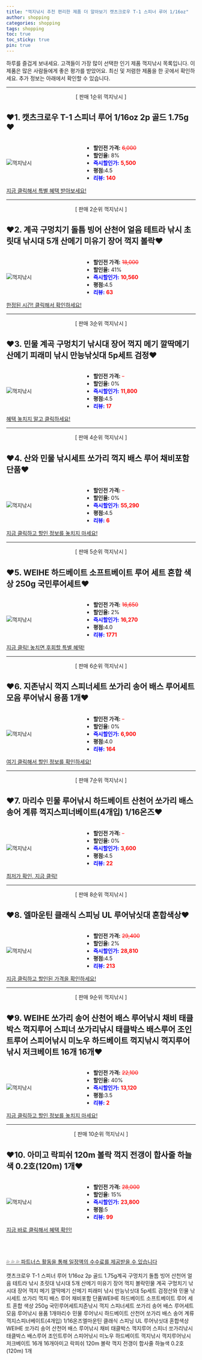 ```yaml
---
title: "꺽지낚시 추천 편리한 제품 더 알아보기 캣츠크로우 T-1 스피너 루어 1/16oz"
author: shopping
categories: shopping
tags: shopping
toc: true
toc_sticky: true
pin: true
---
```

하루를 즐겁게 보내세요. 고객들이 가장 많이 선택한 인기 제품 꺽지낚시 목록입니다. 이 제품은 많은 사람들에게 좋은 평가를 받았어요. 최신 및 저렴한 제품을 한 곳에서 확인하세요. 추가 정보는 아래에서 확인할 수 있습니다.

---
<p class="toplist" style="margin: 0 auto; display: block; width: fit-content;">[ 판매 1순위 꺽지낚시 ]</p>

<h2><strong>❤️1. 캣츠크로우 T-1 스피너 루어 1/16oz 2p 골드 1.75g❤️</strong></h2>

<div style="display: flex; align-items: center;">
    <div style="flex: 0.4;">
        <img src="https://thumbnail7.coupangcdn.com/thumbnails/remote/230x230ex/image/retail/images/2018/07/10/18/7/7c210493-76b4-4225-98cb-e578c6502b89.jpg" alt="꺽지낚시" style="max-width: 100%;">
    </div>
    <div style="flex: 0.6; margin-left: 10px;">
        <ul>
            <li><strong>할인전 가격:</strong> <del style="color: red;">6,000</del></li>
            <li><strong>할인율:</strong> 8%</li>
            <li><span style='color:blue'><strong>즉시할인가:</strong></span> <span style='color:red'><strong>5,500</strong></span></li>
            <li><strong>평점:</strong>4.5</li>
            <li><span style='color:blue'><strong>리뷰:</strong></span> <span style='color:red'><strong>140</strong></span></li>
        </ul>
    </div>
</div>
<div class="center">
    <a href="https://selin100587001.github.io?lptag=AF9450613&subid=githubio&pageKey=108634073&traceid=V0-153&itemId=328802150&vendorItemId=3806354408" class="myButton">
        지금 클릭해서 특별 혜택 받아보세요!
    </a>
</div>


---
<p class="toplist" style="margin: 0 auto; display: block; width: fit-content;">[ 판매 2순위 꺽지낚시 ]</p>

<h2><strong>❤️2. 계곡 구멍치기 돌틈 빙어 산천어 얼음 테트라 낚시 초릿대 낚시대 5개 산메기 미유기 장어 꺽지 볼락❤️</strong></h2>

<div style="display: flex; align-items: center;">
    <div style="flex: 0.4;">
        <img src="https://thumbnail7.coupangcdn.com/thumbnails/remote/230x230ex/image/vendor_inventory/37d6/fd1df2d5fe981920742a1907c83ec0aaa68a07925433c0518d29fd685936.jpg" alt="꺽지낚시" style="max-width: 100%;">
    </div>
    <div style="flex: 0.6; margin-left: 10px;">
        <ul>
            <li><strong>할인전 가격:</strong> <del style="color: red;">18,000</del></li>
            <li><strong>할인율:</strong> 41%</li>
            <li><span style='color:blue'><strong>즉시할인가:</strong></span> <span style='color:red'><strong>10,560</strong></span></li>
            <li><strong>평점:</strong>4.5</li>
            <li><span style='color:blue'><strong>리뷰:</strong></span> <span style='color:red'><strong>63</strong></span></li>
        </ul>
    </div>
</div>
<div class="center">
    <a href="https://selin100587001.github.io?lptag=AF9450613&subid=githubio&pageKey=7456226551&traceid=V0-153&itemId=19423538729&vendorItemId=86474067998" class="myButton">
        한정된 시간! 클릭해서 확인하세요!
    </a>
</div>


---
<p class="toplist" style="margin: 0 auto; display: block; width: fit-content;">[ 판매 3순위 꺽지낚시 ]</p>

<h2><strong>❤️3. 민물 계곡 구멍치기 낚시대 장어 꺽지 메기 깔딱메기 산메기 피래미 낚시 만능낚싯대 5p세트 검정❤️</strong></h2>

<div style="display: flex; align-items: center;">
    <div style="flex: 0.4;">
        <img src="https://thumbnail7.coupangcdn.com/thumbnails/remote/230x230ex/image/vendor_inventory/4e0b/b4b2602e2a3c201e1e63186003672d33676520e29170a1529a0e820a0546.jpg" alt="꺽지낚시" style="max-width: 100%;">
    </div>
    <div style="flex: 0.6; margin-left: 10px;">
        <ul>
            <li><strong>할인전 가격:</strong> <del style="color: red;">-</del></li>
            <li><strong>할인율:</strong> 0%</li>
            <li><span style='color:blue'><strong>즉시할인가:</strong></span> <span style='color:red'><strong>11,800</strong></span></li>
            <li><strong>평점:</strong>4.5</li>
            <li><span style='color:blue'><strong>리뷰:</strong></span> <span style='color:red'><strong>17</strong></span></li>
        </ul>
    </div>
</div>
<div class="center">
    <a href="https://selin100587001.github.io?lptag=AF9450613&subid=githubio&pageKey=7471679630&traceid=V0-153&itemId=19497426663&vendorItemId=86606946713" class="myButton">
        혜택 놓치지 말고 클릭하세요!
    </a>
</div>


---
<p class="toplist" style="margin: 0 auto; display: block; width: fit-content;">[ 판매 4순위 꺽지낚시 ]</p>

<h2><strong>❤️4. 산와 민물 낚시세트 쏘가리 꺽지 배스 루어 채비포함 단품❤️</strong></h2>

<div style="display: flex; align-items: center;">
    <div style="flex: 0.4;">
        <img src="https://thumbnail6.coupangcdn.com/thumbnails/remote/230x230ex/image/vendor_inventory/392f/750040d05ad3d9009d79cf1f391f897a5275cd5d0919d57e9a1a65ed9b93.jpg" alt="꺽지낚시" style="max-width: 100%;">
    </div>
    <div style="flex: 0.6; margin-left: 10px;">
        <ul>
            <li><strong>할인전 가격:</strong> <del style="color: red;">-</del></li>
            <li><strong>할인율:</strong> 0%</li>
            <li><span style='color:blue'><strong>즉시할인가:</strong></span> <span style='color:red'><strong>55,290</strong></span></li>
            <li><strong>평점:</strong>4.5</li>
            <li><span style='color:blue'><strong>리뷰:</strong></span> <span style='color:red'><strong>6</strong></span></li>
        </ul>
    </div>
</div>
<div class="center">
    <a href="https://selin100587001.github.io?lptag=AF9450613&subid=githubio&pageKey=1891110275&traceid=V0-153&itemId=3213179549&vendorItemId=71200495189" class="myButton">
        지금 클릭하고 할인 정보를 놓치지 마세요!
    </a>
</div>


---
<p class="toplist" style="margin: 0 auto; display: block; width: fit-content;">[ 판매 5순위 꺽지낚시 ]</p>

<h2><strong>❤️5. WEIHE 하드베이트 소프트베이트 루어 세트 혼합 색상 250g 국민루어세트❤️</strong></h2>

<div style="display: flex; align-items: center;">
    <div style="flex: 0.4;">
        <img src="https://thumbnail8.coupangcdn.com/thumbnails/remote/230x230ex/image/retail/images/425056730104658-e7a70682-b833-4a39-bb35-10fd1a2af20d.jpg" alt="꺽지낚시" style="max-width: 100%;">
    </div>
    <div style="flex: 0.6; margin-left: 10px;">
        <ul>
            <li><strong>할인전 가격:</strong> <del style="color: red;">16,650</del></li>
            <li><strong>할인율:</strong> 2%</li>
            <li><span style='color:blue'><strong>즉시할인가:</strong></span> <span style='color:red'><strong>16,270</strong></span></li>
            <li><strong>평점:</strong>4.0</li>
            <li><span style='color:blue'><strong>리뷰:</strong></span> <span style='color:red'><strong>1771</strong></span></li>
        </ul>
    </div>
</div>
<div class="center">
    <a href="https://selin100587001.github.io?lptag=AF9450613&subid=githubio&pageKey=93541656&traceid=V0-153&itemId=289918311&vendorItemId=3712971247" class="myButton">
        지금 클릭! 놓치면 후회할 특별 혜택!
    </a>
</div>


---
<p class="toplist" style="margin: 0 auto; display: block; width: fit-content;">[ 판매 6순위 꺽지낚시 ]</p>

<h2><strong>❤️6. 지존낚시 꺽지 스피너세트 쏘가리 송어 배스 루어세트 모음 루어낚시 용품 1개❤️</strong></h2>

<div style="display: flex; align-items: center;">
    <div style="flex: 0.4;">
        <img src="https://thumbnail9.coupangcdn.com/thumbnails/remote/230x230ex/image/vendor_inventory/38c7/5503488186a2e66e8c66f70adc82f55b786e543c77e4d54cc4b32a0fff80.jpg" alt="꺽지낚시" style="max-width: 100%;">
    </div>
    <div style="flex: 0.6; margin-left: 10px;">
        <ul>
            <li><strong>할인전 가격:</strong> <del style="color: red;">-</del></li>
            <li><strong>할인율:</strong> 0%</li>
            <li><span style='color:blue'><strong>즉시할인가:</strong></span> <span style='color:red'><strong>6,900</strong></span></li>
            <li><strong>평점:</strong>4.0</li>
            <li><span style='color:blue'><strong>리뷰:</strong></span> <span style='color:red'><strong>164</strong></span></li>
        </ul>
    </div>
</div>
<div class="center">
    <a href="https://selin100587001.github.io?lptag=AF9450613&subid=githubio&pageKey=125493537&traceid=V0-153&itemId=371119299&vendorItemId=3899815834" class="myButton">
        여기 클릭해서 할인 정보를 확인하세요!
    </a>
</div>


---
<p class="toplist" style="margin: 0 auto; display: block; width: fit-content;">[ 판매 7순위 꺽지낚시 ]</p>

<h2><strong>❤️7. 마리수 민물 루어낚시 하드베이트 산천어 쏘가리 배스 송어 계류 꺽지스피너베이트(4개입) 1/16온즈❤️</strong></h2>

<div style="display: flex; align-items: center;">
    <div style="flex: 0.4;">
        <img src="https://thumbnail6.coupangcdn.com/thumbnails/remote/230x230ex/image/vendor_inventory/3481/d8eaea6ce0c3228a53b2feb04c29bfe52b3ae9ab7e5b0d80d631c5ca2ba5.jpg" alt="꺽지낚시" style="max-width: 100%;">
    </div>
    <div style="flex: 0.6; margin-left: 10px;">
        <ul>
            <li><strong>할인전 가격:</strong> <del style="color: red;">-</del></li>
            <li><strong>할인율:</strong> 0%</li>
            <li><span style='color:blue'><strong>즉시할인가:</strong></span> <span style='color:red'><strong>3,600</strong></span></li>
            <li><strong>평점:</strong>4.5</li>
            <li><span style='color:blue'><strong>리뷰:</strong></span> <span style='color:red'><strong>22</strong></span></li>
        </ul>
    </div>
</div>
<div class="center">
    <a href="https://selin100587001.github.io?lptag=AF9450613&subid=githubio&pageKey=6388158041&traceid=V0-153&itemId=13605187119&vendorItemId=80858242018" class="myButton">
        최저가 확인, 지금 클릭!
    </a>
</div>


---
<p class="toplist" style="margin: 0 auto; display: block; width: fit-content;">[ 판매 8순위 꺽지낚시 ]</p>

<h2><strong>❤️8. 엘마운틴 클래식 스피닝 UL 루어낚싯대 혼합색상❤️</strong></h2>

<div style="display: flex; align-items: center;">
    <div style="flex: 0.4;">
        <img src="https://thumbnail9.coupangcdn.com/thumbnails/remote/230x230ex/image/rs_quotation_api/gbxqs3qz/df5f65c4e9904c71baa9f6b1713e0fae.jpg" alt="꺽지낚시" style="max-width: 100%;">
    </div>
    <div style="flex: 0.6; margin-left: 10px;">
        <ul>
            <li><strong>할인전 가격:</strong> <del style="color: red;">29,400</del></li>
            <li><strong>할인율:</strong> 2%</li>
            <li><span style='color:blue'><strong>즉시할인가:</strong></span> <span style='color:red'><strong>28,810</strong></span></li>
            <li><strong>평점:</strong>4.5</li>
            <li><span style='color:blue'><strong>리뷰:</strong></span> <span style='color:red'><strong>213</strong></span></li>
        </ul>
    </div>
</div>
<div class="center">
    <a href="https://selin100587001.github.io?lptag=AF9450613&subid=githubio&pageKey=5243178806&traceid=V0-153&itemId=7412517957&vendorItemId=74703659836" class="myButton">
        지금 클릭하고 할인된 가격을 확인하세요!
    </a>
</div>


---
<p class="toplist" style="margin: 0 auto; display: block; width: fit-content;">[ 판매 9순위 꺽지낚시 ]</p>

<h2><strong>❤️9. WEIHE 쏘가리 송어 산천어 배스 루어낚시 채비 태클박스 꺽지루어 스피너 쏘가리낚시 태클박스 배스루어 조인트루어 스피어낚시 미노우 하드베이트 꺽지낚시 꺽지루어낚시 저크베이트 16개 16개❤️</strong></h2>

<div style="display: flex; align-items: center;">
    <div style="flex: 0.4;">
        <img src="https://thumbnail6.coupangcdn.com/thumbnails/remote/230x230ex/image/vendor_inventory/c4d1/865c747554d0b168bdd3b2819a82e022ba3081479c2df26af3a6880546f2.jpg" alt="꺽지낚시" style="max-width: 100%;">
    </div>
    <div style="flex: 0.6; margin-left: 10px;">
        <ul>
            <li><strong>할인전 가격:</strong> <del style="color: red;">22,100</del></li>
            <li><strong>할인율:</strong> 40%</li>
            <li><span style='color:blue'><strong>즉시할인가:</strong></span> <span style='color:red'><strong>13,120</strong></span></li>
            <li><strong>평점:</strong>3.5</li>
            <li><span style='color:blue'><strong>리뷰:</strong></span> <span style='color:red'><strong>2</strong></span></li>
        </ul>
    </div>
</div>
<div class="center">
    <a href="https://selin100587001.github.io?lptag=AF9450613&subid=githubio&pageKey=7423334943&traceid=V0-153&itemId=19262693219&vendorItemId=86378119145" class="myButton">
        지금 클릭하고 할인 정보를 놓치지 마세요!
    </a>
</div>


---
<p class="toplist" style="margin: 0 auto; display: block; width: fit-content;">[ 판매 10순위 꺽지낚시 ]</p>

<h2><strong>❤️10. 아미고 락피쉬 120m 볼락 꺽지 전갱이 합사줄 하늘색 0.2호(120m) 1개❤️</strong></h2>

<div style="display: flex; align-items: center;">
    <div style="flex: 0.4;">
        <img src="https://thumbnail6.coupangcdn.com/thumbnails/remote/230x230ex/image/vendor_inventory/0745/202de63ef5fc7ce4d6dad782c150cfdd003fc4ca47ea51d1cca85f726723.png" alt="꺽지낚시" style="max-width: 100%;">
    </div>
    <div style="flex: 0.6; margin-left: 10px;">
        <ul>
            <li><strong>할인전 가격:</strong> <del style="color: red;">28,000</del></li>
            <li><strong>할인율:</strong> 15%</li>
            <li><span style='color:blue'><strong>즉시할인가:</strong></span> <span style='color:red'><strong>23,800</strong></span></li>
            <li><strong>평점:</strong>5</li>
            <li><span style='color:blue'><strong>리뷰:</strong></span> <span style='color:red'><strong>99</strong></span></li>
        </ul>
    </div>
</div>
<div class="center">
    <a href="https://selin100587001.github.io?lptag=AF9450613&subid=githubio&pageKey=8232249687&traceid=V0-153&itemId=23694678356&vendorItemId=90719797279" class="myButton">
        지금 바로 클릭해서 혜택 확인!
    </a>
</div>

<br><br><br>[💦 💦 💦 파트너스 활동을 통해 일정액의 수수료를 제공받을 수 있습니다](https://link.coupang.com/a/bcpT2c)<br><br>캣츠크로우 T-1 스피너 루어 1/16oz 2p 골드 1.75g계곡 구멍치기 돌틈 빙어 산천어 얼음 테트라 낚시 초릿대 낚시대 5개 산메기 미유기 장어 꺽지 볼락민물 계곡 구멍치기 낚시대 장어 꺽지 메기 깔딱메기 산메기 피래미 낚시 만능낚싯대 5p세트 검정산와 민물 낚시세트 쏘가리 꺽지 배스 루어 채비포함 단품WEIHE 하드베이트 소프트베이트 루어 세트 혼합 색상 250g 국민루어세트지존낚시 꺽지 스피너세트 쏘가리 송어 배스 루어세트 모음 루어낚시 용품 1개마리수 민물 루어낚시 하드베이트 산천어 쏘가리 배스 송어 계류 꺽지스피너베이트(4개입) 1/16온즈엘마운틴 클래식 스피닝 UL 루어낚싯대 혼합색상WEIHE 쏘가리 송어 산천어 배스 루어낚시 채비 태클박스 꺽지루어 스피너 쏘가리낚시 태클박스 배스루어 조인트루어 스피어낚시 미노우 하드베이트 꺽지낚시 꺽지루어낚시 저크베이트 16개 16개아미고 락피쉬 120m 볼락 꺽지 전갱이 합사줄 하늘색 0.2호(120m) 1개
